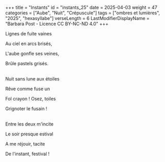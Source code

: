 +++
title = "Instants"
id = "instants_25"
date = 2025-04-03
weight = 47
categories = ["Aube", "Nuit", "Crépuscule"]
tags = ["ombres et lumières", "2025", "hexasyllabe"]
verseLength = 6
LastModifierDisplayName = "Barbara Post - Licence CC BY-NC-ND 4.0"
+++

Lignes de fuite vaines

Au ciel en arcs brisés,

L'aube gonfle ses veines,

Brûle pastels grisés.

 \
Nuit sans lune aux étoiles

Rêve comme fuse un

Fol crayon ! Osez, toiles

Grignoter le fusain !

 \
Entre les deux m'incite

Le soir presque estival

A me réjouir, tacite

De l'instant, festival !
